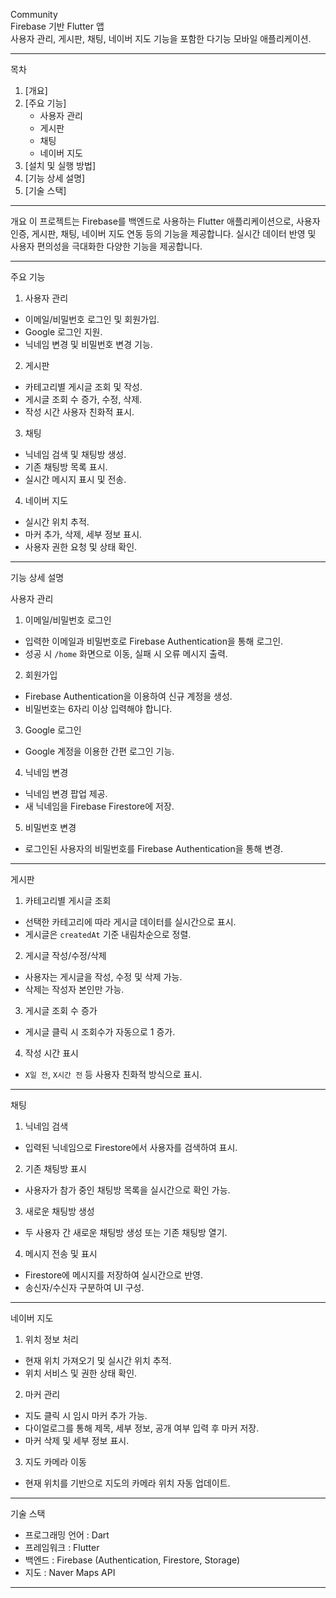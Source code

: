 Community  
 Firebase 기반 Flutter 앱   
사용자 관리, 게시판, 채팅, 네이버 지도 기능을 포함한 다기능 모바일 애플리케이션.

---

   목차 
1. [개요]
2. [주요 기능]
   - 사용자 관리  
   - 게시판  
   - 채팅  
   - 네이버 지도  
3. [설치 및 실행 방법]
4. [기능 상세 설명]
5. [기술 스택]

---

   개요 
이 프로젝트는 Firebase를 백엔드로 사용하는 Flutter 애플리케이션으로, 사용자 인증, 게시판, 채팅, 네이버 지도 연동 등의 기능을 제공합니다. 실시간 데이터 반영 및 사용자 편의성을 극대화한 다양한 기능을 제공합니다.

---

   주요 기능 

1. 사용자 관리 
 - 이메일/비밀번호 로그인 및 회원가입.
 - Google 로그인 지원.
 - 닉네임 변경 및 비밀번호 변경 기능.

2. 게시판 
 - 카테고리별 게시글 조회 및 작성.
 - 게시글 조회 수 증가, 수정, 삭제.
 - 작성 시간 사용자 친화적 표시.

3. 채팅 
 - 닉네임 검색 및 채팅방 생성.
 - 기존 채팅방 목록 표시.
 - 실시간 메시지 표시 및 전송.

4. 네이버 지도 
 - 실시간 위치 추적.
 - 마커 추가, 삭제, 세부 정보 표시.
 - 사용자 권한 요청 및 상태 확인.

---
   기능 상세 설명 

사용자 관리 

1.  이메일/비밀번호 로그인 
   - 입력한 이메일과 비밀번호로 Firebase Authentication을 통해 로그인.
   - 성공 시 `/home` 화면으로 이동, 실패 시 오류 메시지 출력.

2.  회원가입 
   - Firebase Authentication을 이용하여 신규 계정을 생성.
   - 비밀번호는 6자리 이상 입력해야 합니다.

3.  Google 로그인 
   - Google 계정을 이용한 간편 로그인 기능.

4.  닉네임 변경 
   - 닉네임 변경 팝업 제공.  
   - 새 닉네임을 Firebase Firestore에 저장.

5.  비밀번호 변경 
   - 로그인된 사용자의 비밀번호를 Firebase Authentication을 통해 변경.

---

게시판 

1.  카테고리별 게시글 조회 
   - 선택한 카테고리에 따라 게시글 데이터를 실시간으로 표시.
   - 게시글은 `createdAt` 기준 내림차순으로 정렬.

2.  게시글 작성/수정/삭제 
   - 사용자는 게시글을 작성, 수정 및 삭제 가능.
   - 삭제는 작성자 본인만 가능.

3.  게시글 조회 수 증가 
   - 게시글 클릭 시 조회수가 자동으로 1 증가.

4.  작성 시간 표시 
   - `X일 전`, `X시간 전` 등 사용자 친화적 방식으로 표시.

---
채팅 

1.  닉네임 검색 
   - 입력된 닉네임으로 Firestore에서 사용자를 검색하여 표시.

2.  기존 채팅방 표시 
   - 사용자가 참가 중인 채팅방 목록을 실시간으로 확인 가능.

3.  새로운 채팅방 생성 
   - 두 사용자 간 새로운 채팅방 생성 또는 기존 채팅방 열기.

4.  메시지 전송 및 표시 
   - Firestore에 메시지를 저장하여 실시간으로 반영.
   - 송신자/수신자 구분하여 UI 구성.

---

네이버 지도 

1.  위치 정보 처리 
   - 현재 위치 가져오기 및 실시간 위치 추적.
   - 위치 서비스 및 권한 상태 확인.

2.  마커 관리 
   - 지도 클릭 시 임시 마커 추가 가능.
   - 다이얼로그를 통해 제목, 세부 정보, 공개 여부 입력 후 마커 저장.
   - 마커 삭제 및 세부 정보 표시.

3.  지도 카메라 이동 
   - 현재 위치를 기반으로 지도의 카메라 위치 자동 업데이트.

---

   기술 스택 

-  프로그래밍 언어 : Dart  
-  프레임워크 : Flutter  
-  백엔드 : Firebase (Authentication, Firestore, Storage)  
-  지도 : Naver Maps API  

---
